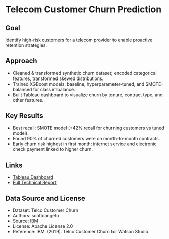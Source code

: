 # Telecom Customer Churn Prediction

## Goal
Identify high-risk customers for a telecom provider to enable proactive retention strategies.

## Approach
- Cleaned & transformed synthetic churn dataset; encoded categorical features, transformed skewed distributions.
- Trained XGBoost models: baseline, hyperparameter-tuned, and SMOTE-balanced for class imbalance.
- Built Tableau dashboard to visualize churn by tenure, contract type, and other features.

## Key Results
- Best recall: SMOTE model (+42% recall for churning customers vs tuned model).
- Found 90% of churned customers were on month-to-month contracts.
- Early churn risk highest in first month; internet service and electronic check payment linked to higher churn.

## Links
- [Tableau Dashboard](https://public.tableau.com/views/TelecomCustomerChurnDashboard_17515012306460/Dashboard?:language=en-US&:sid=&:redirect=auth&:display_count=n&:origin=viz_share_link)
- [Full Technical Report](https://github.com/nvpham12/Telecom-Customer-Churn-Prediction/blob/main/technical_report_churn_prediction.md)

## Data Source and License
- Dataset: Telco Customer Churn
- Authors: scottdangelo
- Source: [IBM](https://github.com/IBM/telco-customer-churn-on-icp4d)
- License: Apache License 2.0
- Reference: IBM. (2019). Telco Customer Churn for Watson Studio.
